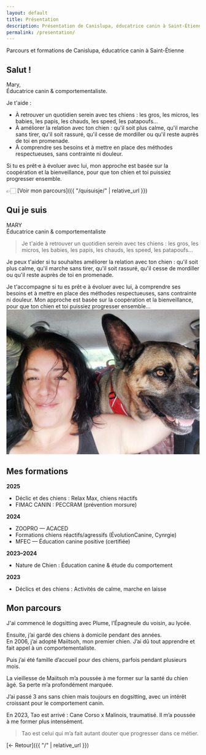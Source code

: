 ```yaml
---
layout: default
title: Présentation
description: Présentation de Canislupa, éducatrice canin à Saint-Étienne
permalink: /presentation/
---
```

Parcours et formations de Canislupa, éducatrice canin à Saint-Étienne


## Salut !

Mary,    
Éducatrice canin & comportementaliste.

Je t'aide : 
- À retrouver un quotidien serein avec tes chiens : les gros, les micros, les babies, les papis, les chauds, les speed, les patapoufs...
- À améliorer la relation avec ton chien : qu'il soit plus calme, qu'il marche sans tirer, qu'il soit rassuré, qu'il cesse de mordiller ou qu'il reste auprès de toi en promenade.
- À comprendre ses besoins et à mettre en place des méthodes respectueuses, sans contrainte ni douleur. 

Si tu es prêt·e à évoluer avec lui, mon approche est basée sur la coopération et la bienveillance, pour que ton chien et toi puissiez progresser ensemble.

👉🏻 [Voir mon parcours]({{ "/quisuisje/" | relative_url }})


## Qui je suis

MARY  
Éducatrice canin & comportementaliste

> Je t'aide à retrouver un quotidien serein avec tes chiens : les gros, les micros, les babies, les papis, les chauds, les speed, les patapoufs...

Je peux t'aider si tu souhaites améliorer la relation avec ton chien : qu'il soit plus calme, qu'il marche sans tirer, qu'il soit rassuré, qu'il cesse de mordiller ou qu'il reste auprès de toi en promenade.

Je t'accompagne si tu es prêt·e à évoluer avec lui, à comprendre ses besoins et à mettre en place des méthodes respectueuses, sans contrainte ni douleur. Mon approche est basée sur la coopération et la bienveillance, pour que ton chien et toi puissiez progresser ensemble...
![photo moi et le chien](../assets/images/presentation.jpg)

## Mes formations


**2025**
- Déclic et des chiens : Relax Max, chiens réactifs
- FIMAC CANIN : PECCRAM (prévention morsure)

**2024**
- ZOOPRO — ACACED
- Formations chiens réactifs/agressifs (ÉvolutionCanine, Cynrgie)
- MFEC — Éducation canine positive (certifiée)

**2023–2024**
- Nature de Chien : Éducation canine & étude du comportement

**2023**
- Déclics et des chiens : Activités de calme, marche en laisse


## Mon parcours

J'ai commencé le dogsitting avec Plume, l’Épagneule du voisin, au lycée.

Ensuite, j’ai gardé des chiens à domicile pendant des années.  
En 2006, j’ai adopté Maiitsoh, mon premier chien. J’ai dû tout apprendre et fait appel à un comportementaliste.

Puis j’ai été famille d’accueil pour des chiens, parfois pendant plusieurs mois.

La vieillesse de Maiitsoh m’a poussée à me former sur la santé du chien âgé. Sa perte m’a profondément marquée.

J’ai passé 3 ans sans chien mais toujours en dogsitting, avec un intérêt croissant pour le comportement canin.

En 2023, Tao est arrivé : Cane Corso x Malinois, traumatisé. Il m’a poussée à me former plus intensément.

> Tao est celui qui m’a fait autant douter que progresser dans ce métier.


[← Retour]({{ "/" | relative_url }})


